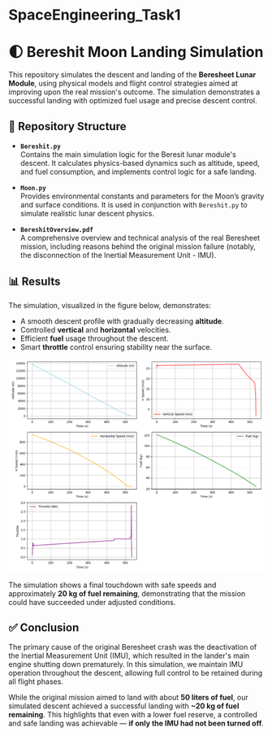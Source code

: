 # SpaceEngineering_Task1
# 🌓 Bereshit Moon Landing Simulation

This repository simulates the descent and landing of the **Beresheet Lunar Module**, using physical models and flight control strategies aimed at improving upon the real mission's outcome. The simulation demonstrates a successful landing with optimized fuel usage and precise descent control.

## 📁 Repository Structure

- **`Bereshit.py`**  
  Contains the main simulation logic for the Beresit lunar module's descent. It calculates physics-based dynamics such as altitude, speed, and fuel consumption, and implements control logic for a safe landing.

- **`Moon.py`**  
  Provides environmental constants and parameters for the Moon’s gravity and surface conditions. It is used in conjunction with `Bereshit.py` to simulate realistic lunar descent physics.

- **`BereshitOverview.pdf`**  
  A comprehensive overview and technical analysis of the real Beresheet mission, including reasons behind the original mission failure (notably, the disconnection of the Inertial Measurement Unit - IMU).

## 📊 Results

The simulation, visualized in the figure below, demonstrates:

- A smooth descent profile with gradually decreasing **altitude**.
- Controlled **vertical** and **horizontal** velocities.
- Efficient **fuel** usage throughout the descent.
- Smart **throttle** control ensuring stability near the surface.

![Simulation Results](Figure_1.png)



The simulation shows a final touchdown with safe speeds and approximately **20 kg of fuel remaining**, demonstrating that the mission could have succeeded under adjusted conditions.

## ✅ Conclusion

The primary cause of the original Beresheet crash was the deactivation of the Inertial Measurement Unit (IMU), which resulted in the lander's main engine shutting down prematurely. In this simulation, we maintain IMU operation throughout the descent, allowing full control to be retained during all flight phases.

While the original mission aimed to land with about **50 liters of fuel**, our simulated descent achieved a successful landing with **~20 kg of fuel remaining**. This highlights that even with a lower fuel reserve, a controlled and safe landing was achievable — **if only the IMU had not been turned off**.

